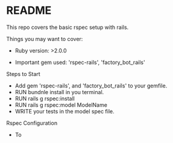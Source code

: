 # README

This repo covers the basic rspec setup with rails.

Things you may want to cover:

* Ruby version: >2.0.0

* Important gem used: 'rspec-rails', 'factory_bot_rails'

Steps to Start

* Add gem 'rspec-rails', and 'factory_bot_rails' to your gemfile.
* RUN bundnle install in you terminal.
* RUN rails g rspec:install
* RUN rails g rspec:model ModelName
* WRITE your tests in the model spec file.

Rspec Configuration

* To 
